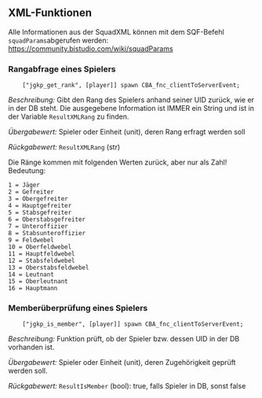 ## XML-Funktionen
Alle Informationen aus der SquadXML können mit dem SQF-Befehl `squadParams`abgerufen werden:
https://community.bistudio.com/wiki/squadParams

### Rangabfrage eines Spielers
```SQF
    ["jgkp_get_rank", [player]] spawn CBA_fnc_clientToServerEvent;
```
*Beschreibung:* Gibt den Rang des Spielers anhand seiner UID zurück, wie er in der DB steht. Die ausgegebene Information ist IMMER ein String und ist in der Variable `ResultXMLRang` zu finden.

*Übergabewert:* Spieler oder Einheit (unit), deren Rang erfragt werden soll

*Rückgabewert:* ``ResultXMLRang`` (str)

Die Ränge kommen mit folgenden Werten zurück, aber nur als Zahl! Bedeutung:

    1 = Jäger
    2 = Gefreiter
    3 = Obergefreiter
    4 = Hauptgefreiter
    5 = Stabsgefreiter
    6 = Oberstabsgefreiter
    7 = Unteroffizier
    8 = Stabsunteroffizier
    9 = Feldwebel
    10 = Oberfeldwebel
    11 = Hauptfeldwebel
    12 = Stabsfeldwebel
    13 = Oberstabsfeldwebel
    14 = Leutnant
    15 = Oberleutnant
    16 = Hauptmann

### Memberüberprüfung eines Spielers
```SQF
    ["jgkp_is_member", [player]] spawn CBA_fnc_clientToServerEvent;           
```
*Beschreibung:* Funktion prüft, ob der Spieler bzw. dessen UID in der DB vorhanden ist. 

*Übergabewert:* Spieler oder Einheit (unit), deren Zugehörigkeit geprüft werden soll.

*Rückgabewert:* ``ResultIsMember`` (bool): true, falls Spieler in DB, sonst false
